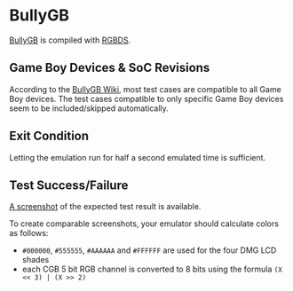 # BullyGB

[BullyGB](https://github.com/Hacktix/BullyGB) is compiled with
[RGBDS](https://github.com/gbdev/rgbds).

## Game Boy Devices & SoC Revisions

According to the [BullyGB Wiki](https://github.com/Hacktix/BullyGB/wiki),
most test cases are compatible to all Game Boy devices.
The test cases compatible to only specific Game Boy devices seem to be
included/skipped automatically.

[//]: # (TODO verify this on my devices)

## Exit Condition

Letting the emulation run for half a second emulated time is sufficient.

## Test Success/Failure

[A screenshot](https://github.com/c-sp/gameboy-test-roms/tree/master/src/bully-expected)
of the expected test result is available.

To create comparable screenshots,
your emulator should calculate colors as follows:
- `#000000`, `#555555`, `#AAAAAA` and `#FFFFFF` are used for the four DMG LCD
  shades
- each CGB 5 bit RGB channel is converted to 8 bits using the formula
  `(X << 3) | (X >> 2)`
